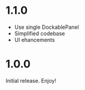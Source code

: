 # 1.1.0

- Use single DockablePanel
- Simplified codebase
- UI ehancements

# 1.0.0

Initial release. Enjoy!
